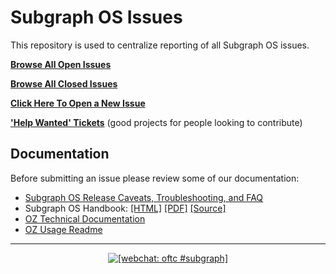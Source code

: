 # Subgraph OS Issues

This repository is used to centralize reporting of all Subgraph OS issues.

**[Browse All Open Issues](https://github.com/subgraph/subgraph-os-issues/issues)**

**[Browse All Closed Issues](https://github.com/subgraph/subgraph-os-issues/issues?q=is%3Aissue+is%3Aclosed)**

**[Click Here To Open a New Issue](https://github.com/subgraph/subgraph-os-issues/issues/new)**

**['Help Wanted' Tickets](https://github.com/subgraph/subgraph-os-issues/issues?q=is%3Aissue+is%3Aopen+label%3A%22help+wanted%22)** (good projects for people looking to contribute)

## Documentation

Before submitting an issue please review some of our documentation:

* [Subgraph OS Release Caveats, Troubleshooting, and FAQ](https://subgraph.com/sgos/download/notes/)
* Subgraph OS Handbook: [[HTML]](https://subgraph.com/sgos-handbook/sgos_handbook.shtml) [[PDF]](https://subgraph.com/sgos-handbook/sgos_handbook.pdf) [[Source]](https://github.com/subgraph/sgos_handbook)
* [OZ Technical Documentation](https://github.com/subgraph/oz/wiki/Oz-Technical-Details)
* [OZ Usage Readme](https://github.com/subgraph/oz/blob/master/README.mdwn)


---------


<p align="center">
<a href="https://webchat.oftc.net/?channels=%23subgraph"><img
src="https://img.shields.io/badge/webchat-oftc%20%23subgraph-blue.svg"
alt="[webchat: oftc #subgraph]" /></a>
</p>

